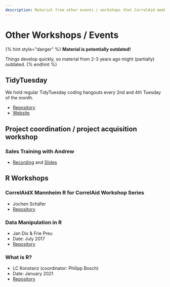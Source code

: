 ```yaml
---
description: Material from other events / workshops that CorrelAid members have organized.
---
```


# Other Workshops / Events

{% hint style="danger" %}
**Material is potentially outdated!**

Things develop quickly, so material from 2-3 years ago might \(partially\) outdated. 
{% endhint %}

## TidyTuesday

We hold regular TidyTuesday coding hangouts every 2nd and 4th Tuesday of the month.

* [Repository](https://github.com/CorrelAid/correlaid-tidytuesday) 
* [Website](https://tidytuesday.correlaid.org) 

## Project coordination / project acquisition workshop

### **Sales Training with Andrew**

* [Recording](https://youtu.be/7fq9TNuCejQ) and [Slides](https://docs.google.com/presentation/d/1ITtSixD4M-DWy4quY0aTxGrodkIYKAlMmjMH6h9G5Nw/edit#slide=id.ga71046d04d_0_52)

## R Workshops

### CorrelAidX Mannheim R for CorrelAid Workshop Series

* Jochen Schäfer
* [Repository](https://github.com/SchaeferJ/RforCorrelAid)

### Data Manipulation in R 

* Jan Dix & Frie Preu
* Date: July 2017
* [Repository](https://github.com/CorrelAid/workshop-unikonstanz)

### What is R?

* LC Konstanz \(coordinator: Philipp Bosch\)
* Date: January 2021
* [Repository](https://github.com/flixi67/CorrelAidXKonstanz-Education)

